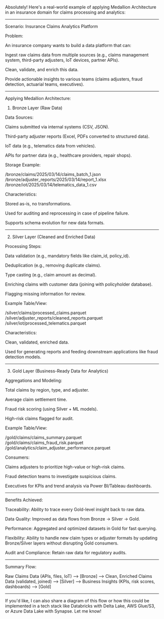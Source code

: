 Absolutely! Here's a real-world example of applying Medallion Architecture in an insurance domain for claims processing and analytics:


---

Scenario: Insurance Claims Analytics Platform

Problem:

An insurance company wants to build a data platform that can:

Ingest raw claims data from multiple sources (e.g., claims management system, third-party adjusters, IoT devices, partner APIs).

Clean, validate, and enrich this data.

Provide actionable insights to various teams (claims adjusters, fraud detection, actuarial teams, executives).



---

Applying Medallion Architecture:

1. Bronze Layer (Raw Data)

Data Sources:

Claims submitted via internal systems (CSV, JSON).

Third-party adjuster reports (Excel, PDFs converted to structured data).

IoT data (e.g., telematics data from vehicles).

APIs for partner data (e.g., healthcare providers, repair shops).


Storage Example:

/bronze/claims/2025/03/14/claims_batch_1.json
/bronze/adjuster_reports/2025/03/14/report_1.xlsx
/bronze/iot/2025/03/14/telematics_data_1.csv

Characteristics:

Stored as-is, no transformations.

Used for auditing and reprocessing in case of pipeline failure.

Supports schema evolution for new data formats.




---

2. Silver Layer (Cleaned and Enriched Data)

Processing Steps:

Data validation (e.g., mandatory fields like claim_id, policy_id).

Deduplication (e.g., removing duplicate claims).

Type casting (e.g., claim amount as decimal).

Enriching claims with customer data (joining with policyholder database).

Flagging missing information for review.


Example Table/View:

/silver/claims/processed_claims.parquet
/silver/adjuster_reports/cleaned_reports.parquet
/silver/iot/processed_telematics.parquet

Characteristics:

Clean, validated, enriched data.

Used for generating reports and feeding downstream applications like fraud detection models.




---

3. Gold Layer (Business-Ready Data for Analytics)

Aggregations and Modeling:

Total claims by region, type, and adjuster.

Average claim settlement time.

Fraud risk scoring (using Silver + ML models).

High-risk claims flagged for audit.


Example Table/View:

/gold/claims/claims_summary.parquet
/gold/claims/claims_fraud_risk.parquet
/gold/analytics/claim_adjuster_performance.parquet

Consumers:

Claims adjusters to prioritize high-value or high-risk claims.

Fraud detection teams to investigate suspicious claims.

Executives for KPIs and trend analysis via Power BI/Tableau dashboards.




---

Benefits Achieved:

Traceability: Ability to trace every Gold-level insight back to raw data.

Data Quality: Improved as data flows from Bronze → Silver → Gold.

Performance: Aggregated and optimized datasets in Gold for fast querying.

Flexibility: Ability to handle new claim types or adjuster formats by updating Bronze/Silver layers without disrupting Gold consumers.

Audit and Compliance: Retain raw data for regulatory audits.



---

Summary Flow:

Raw Claims Data (APIs, files, IoT) --> [Bronze] --> 
Clean, Enriched Claims Data (validated, joined) --> [Silver] --> 
Business Insights (KPIs, risk scores, dashboards) --> [Gold]


---

If you'd like, I can also share a diagram of this flow or how this could be implemented in a tech stack like Databricks with Delta Lake, AWS Glue/S3, or Azure Data Lake with Synapse. Let me know!

